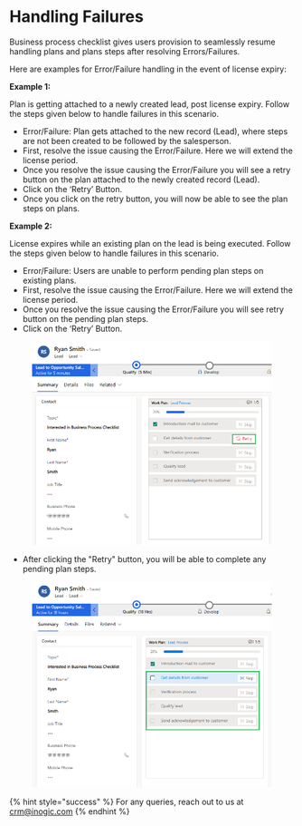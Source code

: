 # Handling Failures

Business process checklist gives users provision to seamlessly resume handling plans and plans steps after resolving Errors/Failures.

Here are examples for Error/Failure handling in the event of license expiry:

**Example 1:**&#x20;

Plan is getting attached to a newly created lead, post license expiry. Follow the steps given below to handle failures in this scenario.

* Error/Failure: Plan gets attached to the new record (Lead), where steps are not been created to be followed by the salesperson.
* First, resolve the issue causing the Error/Failure.  Here we will extend the license period.
* Once you resolve the issue causing the Error/Failure you will see a retry button on the plan attached to the newly created record (Lead).
* Click on the ‘Retry’ Button.
* Once you click on the retry button, you will now be able to see the plan steps on plans.

**Example 2:**&#x20;

License expires while an existing plan on the lead is being executed. Follow the steps given below to handle failures in this scenario.

* Error/Failure: Users are unable to perform pending plan steps on existing plans.
* First, resolve the issue causing the Error/Failure. Here we will extend the license period.
* Once you resolve the issue causing the Error/Failure you will see retry button on the pending plan steps.
* Click on the ‘Retry’ Button.

<figure><img src="../.gitbook/assets/1 (3) (2).png" alt=""><figcaption></figcaption></figure>

* After clicking the "Retry" button, you will be able to complete any pending plan steps.

<figure><img src="../.gitbook/assets/2 (4) (2).png" alt=""><figcaption></figcaption></figure>

{% hint style="success" %}
For any queries, reach out to us at [crm@inogic.com](mailto:crm@inogic.com)
{% endhint %}
